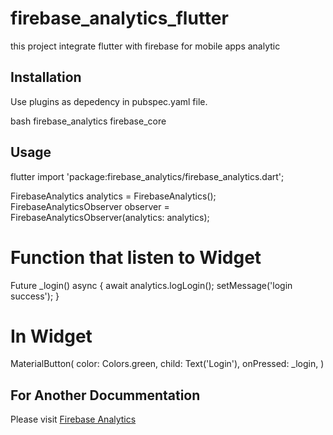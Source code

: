 # firebase_analytics_flutter

this project integrate flutter with firebase for mobile apps analytic

## Installation

Use  plugins as depedency in pubspec.yaml file.

bash
firebase_analytics
firebase_core


## Usage

flutter
import 'package:firebase_analytics/firebase_analytics.dart';

FirebaseAnalytics analytics = FirebaseAnalytics(); 
FirebaseAnalyticsObserver observer = FirebaseAnalyticsObserver(analytics: analytics);

# Function that listen to Widget 
Future<void> _login() async {
    await analytics.logLogin();
    setMessage('login success');
}

# In Widget 
MaterialButton(
   color: Colors.green,
   child: Text('Login'),
   onPressed: _login,
  )


## For Another Docummentation
Please visit [Firebase Analytics](https://firebase.google.com/docs/analytics)